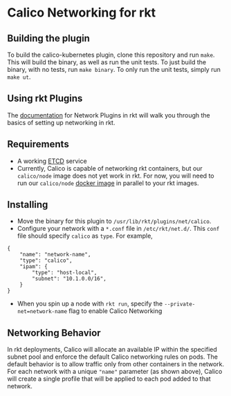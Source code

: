 # Calico Networking for rkt

## Building the plugin
To build the calico-kubernetes plugin, clone this repository and run `make`.  This will build the binary, as well as run the unit tests.  To just build the binary, with no tests, run `make binary`.  To only run the unit tests, simply run `make ut`.

## Using rkt Plugins
The [documentation](https://github.com/coreos/rkt/blob/master/Documentation/networking.md) for Network Plugins in rkt will walk you through the basics of setting up networking in rkt.

## Requirements
* A working [ETCD](https://github.com/coreos/etcd) service
* Currently, Calico is capable of networking rkt containers, but our `calico/node` image does not yet work in rkt. For now, you will need to run our `calico/node` [docker image](https://github.com/projectcalico/calico-docker/blob/master/docs/getting-started/default-networking/Demonstration.md) in parallel to your rkt images.

## Installing
* Move the binary for this plugin to `/usr/lib/rkt/plugins/net/calico`.
* Configure your network with a `*.conf` file in `/etc/rkt/net.d/`. This `conf` file should specify `calico` as `type`. For example,
```
{
    "name": "network-name",
    "type": "calico",
    "ipam": {
        "type": "host-local",
        "subnet": "10.1.0.0/16",
    }
}
```
* When you spin up a node with `rkt run`, specify the `--private-net=network-name` flag to enable Calico Networking

## Networking Behavior
In rkt deployments, Calico will allocate an available IP within the specified subnet pool and enforce the default Calico networking rules on pods. The default behavior is to allow traffic only from other containers in the network. For each network with a unique `"name"` parameter (as shown above), Calico will create a single profile that will be applied to each pod added to that network.